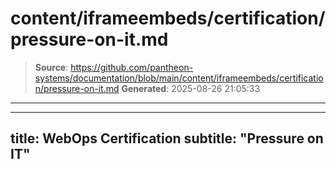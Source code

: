 # content/iframeembeds/certification/pressure-on-it.md

> **Source**: https://github.com/pantheon-systems/documentation/blob/main/content/iframeembeds/certification/pressure-on-it.md
> **Generated**: 2025-08-26 21:05:33

---

---
title: WebOps Certification
subtitle: "Pressure on IT"
---

<Partial file="certification-guide/pressure-on-it.md" />
